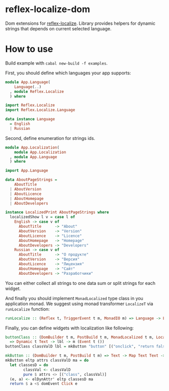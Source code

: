 # reflex-localize-dom

Dom extensions for [reflex-localize](../reflex-localize/README.md). Library
provides helpers for dynamic strings that depends on current selected language.

# How to use

Build example with `cabal new-build -f examples`.

First, you should define which languages your app supports:
``` haskell
module App.Language(
    Language(..)
  , module Reflex.Localize
  ) where

import Reflex.Localize
import Reflex.Localize.Language

data instance Language
  = English
  | Russian
```

Second, define enumeration for strings ids.

``` haskell
module App.Localization(
    module App.Localization
  , module App.Language
  ) where

import App.Language

data AboutPageStrings =
    AboutTitle
  | AboutVersion
  | AboutLicence
  | AboutHomepage
  | AboutDevelopers

instance LocalizedPrint AboutPageStrings where
  localizedShow l v = case l of
    English -> case v of
      AboutTitle      -> "About"
      AboutVersion    -> "Version"
      AboutLicence    -> "Licence"
      AboutHomepage   -> "Homepage"
      AboutDevelopers -> "Developers"
    Russian -> case v of
      AboutTitle      -> "О продукте"
      AboutVersion    -> "Версия"
      AboutLicence    -> "Лицензия"
      AboutHomepage   -> "Сайт"
      AboutDevelopers -> "Разработчики"
```

You can either collect all strings to one data sum or split strings for each
widget.

And finally you should implement `MonadLocalized` type class in you application monad.
We suggest using monad transformer `LocalizeT` via `runLocalize` function:

``` haskell
runLocalize :: (Reflex t, TriggerEvent t m, MonadIO m) => Language -> LocalizeT t m a -> m a
```

Finally, you can define widgets with localization like following:
``` haskell
buttonClass :: (DomBuilder t m, PostBuild t m, MonadLocalized t m, LocalizedPrint lbl)
  => Dynamic t Text -> lbl -> m (Event t ())
buttonClass classValD lbl = mkButton "button" [("onclick", "return false;")] classValD . dynText =<< localized lbl

mkButton :: (DomBuilder t m, PostBuild t m) => Text -> Map Text Text -> Dynamic t Text -> m a -> m (Event t a)
mkButton eltp attrs classValD ma = do
  let classesD = do
        classVal <- classValD
        pure $ attrs <> [("class", classVal)]
  (e, a) <- elDynAttr' eltp classesD ma
  return $ a <$ domEvent Click e
```
